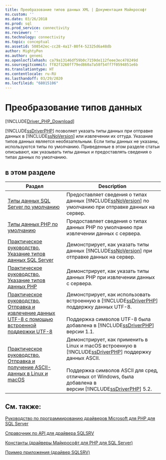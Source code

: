 ```yaml
---
title: Преобразование типов данных XML | Документация Майкрософт
ms.custom: ''
ms.date: 03/26/2018
ms.prod: sql
ms.prod_service: connectivity
ms.reviewer: ''
ms.technology: connectivity
ms.topic: conceptual
ms.assetid: 508542ec-cc28-4a17-80f4-52325d6a48db
author: MightyPen
ms.author: genemi
ms.openlocfilehash: ca79a13146df59b0c7159de112feee3ec478249d
ms.sourcegitcommit: ff82f3260ff79ed860a7a58f54ff7f0594851e6b
ms.translationtype: HT
ms.contentlocale: ru-RU
ms.lasthandoff: 03/29/2020
ms.locfileid: "68015106"
---
```

# <a name="converting-data-types"></a>Преобразование типов данных
[!INCLUDE[Driver_PHP_Download](../../includes/driver_php_download.md)]

[!INCLUDE[ssDriverPHP](../../includes/ssdriverphp_md.md)] позволяет указать типы данных при отправке данных в [!INCLUDE[ssNoVersion](../../includes/ssnoversion-md.md)] или извлечении их оттуда. Указание типов данных является необязательным. Если типы данных не указаны, используются типы по умолчанию. Приведенные в этом разделе статьи описывают, как указывать типы данных и предоставлять сведения о типах данных по умолчанию.  
  
## <a name="in-this-section"></a>в этом разделе  
  
|Раздел|Description|  
|---------|---------------|  
|[Типы данных SQL Server по умолчанию](../../connect/php/default-sql-server-data-types.md)|Предоставляет сведения о типах данных [!INCLUDE[ssNoVersion](../../includes/ssnoversion-md.md)] по умолчанию при отправке данных на сервер.|  
|[Типы данных PHP по умолчанию](../../connect/php/default-php-data-types.md)|Предоставляет сведения о типах данных PHP по умолчанию при извлечении данных с сервера.|  
|[Практическое руководство. Указание типов данных SQL Server](../../connect/php/how-to-specify-sql-server-data-types-when-using-the-sqlsrv-driver.md)|Демонстрирует, как указать типы данных [!INCLUDE[ssNoVersion](../../includes/ssnoversion-md.md)] при отправке данных на сервер.|  
|[Практическое руководство. Указание типов данных PHP](../../connect/php/how-to-specify-php-data-types.md)|Демонстрирует, как указать типы данных PHP при извлечении данных с сервера.|  
|[Практическое руководство. Отправка и извлечение данных UTF-8 с помощью встроенной поддержки UTF-8](../../connect/php/how-to-send-and-retrieve-utf-8-data-using-built-in-utf-8-support.md)|Демонстрирует, как использовать встроенную в [!INCLUDE[ssDriverPHP](../../includes/ssdriverphp_md.md)] поддержку данных UTF-8.<br /><br />Поддержка символов UTF-8 была добавлена в [!INCLUDE[ssDriverPHP](../../includes/ssdriverphp_md.md)] версии 1.1.|  
|[Практическое руководство. Отправка и получение ASCII-данных в Linux и macOS](../../connect/php/how-to-send-and-retrieve-ascii-data-in-linux-mac.md)|Демонстрирует, как применить в Linux и macOS встроенную в [!INCLUDE[ssDriverPHP](../../includes/ssdriverphp_md.md)] поддержку данных ASCII.<br /><br />Поддержка символов ASCII для сред, отличных от Windows, была добавлена в версии [!INCLUDE[ssDriverPHP](../../includes/ssdriverphp_md.md)] 5.2.|
  
## <a name="see-also"></a>См. также:  
[Руководство по программированию драйверов Microsoft для PHP для SQL Server](../../connect/php/programming-guide-for-php-sql-driver.md)

[Справочник по API для драйвера SQLSRV](../../connect/php/sqlsrv-driver-api-reference.md)

[Константы (драйверы Майкрософт для PHP для SQL Server)](../../connect/php/constants-microsoft-drivers-for-php-for-sql-server.md)

[Пример приложения (драйвер SQLSRV)](../../connect/php/example-application-sqlsrv-driver.md)  
  
